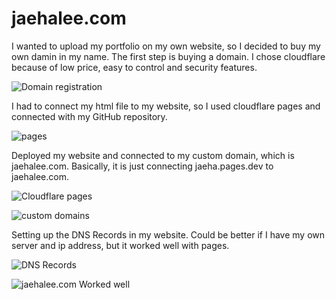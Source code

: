 # jaehalee.com

I wanted to upload my portfolio on my own website, so I decided to buy my own damin in my name.
The first step is buying a domain. I chose cloudflare because of low price, easy to control and security features.

![Domain registration](https://github.com/user-attachments/assets/7ce8cfc2-394c-4513-b496-adac24eb8622)

I had to connect my html file to my website, so I used cloudflare pages and connected with my GitHub repository.

![pages](https://github.com/user-attachments/assets/eaf0a466-e3d2-4643-82ce-4f09d0d7dc69)

Deployed my website and connected to my custom domain, which is jaehalee.com. Basically, it is just connecting jaeha.pages.dev to jaehalee.com.

![Cloudflare pages](https://github.com/user-attachments/assets/9aed9ab8-9246-4ff0-8404-16b816eddb1a)

![custom domains](https://github.com/user-attachments/assets/30330e62-6cc5-427d-bb47-ef8dd2b9d211)

Setting up the DNS Records in my website. Could be better if I have my own server and ip address, but it worked well with pages.

![DNS Records](https://github.com/user-attachments/assets/fc6e0ac2-713c-4360-9ac7-ef56cd1d4644)

![jaehalee.com](https://github.com/user-attachments/assets/3db5921d-8285-4812-bd56-c3b277f52379)
Worked well
